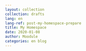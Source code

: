 ```yaml
---
layout: collection
collection: drafts
lang: en
lang-ref: post-my-homespace-prepare
title: My Homespace
date: 2020-01-08
author: Moodule
categories: en blog
---
```

